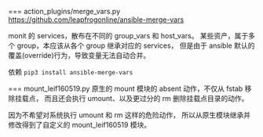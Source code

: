 === action_plugins/merge_vars.py
https://github.com/leapfrogonline/ansible-merge-vars

monit 的 services，散布在不同的 group_vars 和 host_vars。
某些资产，属于多个 group，本应该从各个 group 继承对应的 services，
但是由于 ansible 默认的覆盖(override)行为，导致变量无法自动合并。

依赖 `pip3 install ansible-merge-vars`

=== mount_leif160519.py
原生的 mount 模块的 absent 动作，不仅从 fstab 移除挂载点，
而且还会执行 umount、以及更过分的 rm 删除挂载点目录的动作。

因为不希望对系统执行 umount 和 rm 这样的危险动作，
所以从原生模块继承并修改得到了自定义的 mount_leif160519 模块。
